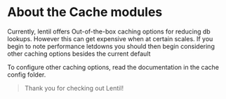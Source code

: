# About the Cache modules

Currently, lentil offers Out-of-the-box caching options for 
reducing db lookups. However this can get expensive when at certain
scales. If you begin to note performance letdowns you should then
begin considering other caching options besides the current default

To configure other caching options, read the documentation in the 
cache config folder.

> Thank you for checking out Lentil!

